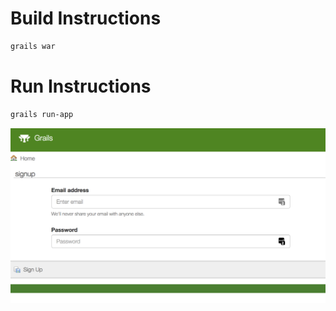 # Build Instructions
```bash
grails war 
```
# Run Instructions
```bash
grails run-app 
```
![alt text](https://raw.githubusercontent.com/Bobbyhoff/Queue/mastegitr/signup.png)